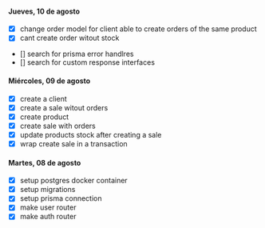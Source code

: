 #### Jueves, 10 de agosto
* [x] change order model for client able to create orders of the same product
* [x] cant create order witout stock
* [] search for prisma error handlres
* [] search for custom response interfaces

#### Miércoles, 09 de agosto
* [x] create a client
* [x] create a sale witout orders
* [x] create product
* [x] create sale with orders
* [x] update products stock after creating a sale
* [x] wrap create sale in a transaction

#### Martes, 08 de agosto 
* [x] setup postgres docker container
* [x] setup migrations
* [x] setup prisma connection
* [x] make user router
* [x] make auth router